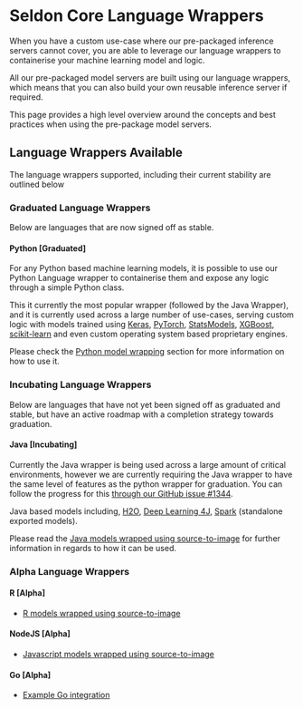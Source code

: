 # Seldon Core Language Wrappers

When you have a custom use-case where our pre-packaged inference servers cannot cover, you are able to leverage our language wrappers to containerise your machine learning model and logic.

All our pre-packaged model servers are built using our language wrappers, which means that you can also build your own reusable inference server if required.

This page provides a high level overview around the concepts and best practices when using the pre-package model servers.

## Language Wrappers Available

The language wrappers supported, including their current stability are outlined below

### Graduated Language Wrappers

Below are languages that are now signed off as stable.

#### Python [Graduated]

For any Python based machine learning models, it is possible to use our Python Language wrapper to containerise them and expose any logic through a simple Python class.

This it currently the most popular wrapper (followed by the Java Wrapper), and it is currently used across a large number of use-cases, serving custom logic with models trained using [Keras](https://keras.io/), [PyTorch](http://pytorch.org/), [StatsModels](http://www.statsmodels.org/stable/index.html), [XGBoost](https://github.com/dmlc/xgboost), [scikit-learn](http://scikit-learn.org/stable/) and even custom operating system based proprietary engines.

Please check the [Python model wrapping](../python/index.md) section for more information on how to use it.

### Incubating Language Wrappers

Below are languages that have not yet been signed off as graduated and stable, but have an active roadmap with a completion strategy towards graduation.

#### Java [Incubating]

Currently the Java wrapper is being used across a large amount of critical environments, however we are currently requiring the Java wrapper to have the same level of features as the python wrapper for graduation. You can follow the progress for this [through our GitHub issue #1344](https://github.com/SeldonIO/seldon-core/issues/1344).

Java based models including, [H2O](https://www.h2o.ai/), [Deep Learning 4J](https://deeplearning4j.org/), [Spark](https://spark.apache.org/) (standalone exported models).

Please read the [Java models wrapped using source-to-image](../java/README.md) for further information in regards to how it can be used.

### Alpha Language Wrappers

#### R [Alpha]

- [R models wrapped using source-to-image](../R/README.md)

#### NodeJS [Alpha]

- [Javascript models wrapped using source-to-image](../nodejs/README.md)


#### Go [Alpha]

- [Example Go integration](https://github.com/SeldonIO/seldon-core/blob/master/incubating/wrappers/s2i/go/SeldonGoModel.ipynb)

